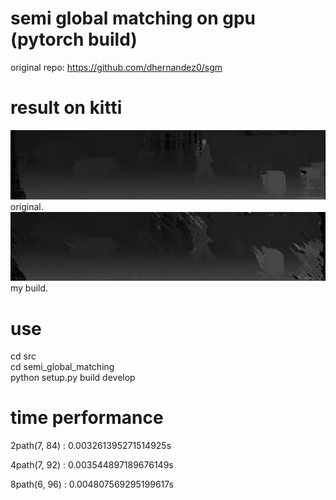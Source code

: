 
# semi global matching on gpu (pytorch build)
original repo: https://github.com/dhernandez0/sgm

# result on kitti
![sgm1](https://github.com/sjg918/sgm/blob/main/sgm1.png?raw=true)
original.
![sgmpy](https://github.com/sjg918/sgm/blob/main/sgmpy.png?raw=true)
my build.

# use
cd src<br/>
cd semi_global_matching<br/>
python setup.py build develop<br/>

# time performance
2path(7, 84) : 0.003261395271514925s

4path(7, 92) : 0.003544897189676149s

8path(6, 96) : 0.004807569295199617s
